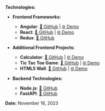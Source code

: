 **Technologies:**

* **Frontend Frameworks:**
   * **Angular**: [📂 GitHub](https://github.com/TheAhmadSharif/ng.ecom) | [🌐 Demo](https://theahmadsharif.github.io/ng.ecom/)
   * **React**: [📂 GitHub](https://github.com/TheAhmadSharif/react.ecom) | [🌐 Demo](https://theahmadsharif.github.io/react.ecom/)
   * **Redux**: [📂 GitHub](https://github.com/TheAhmadSharif/Web/tree/main/Frontend/Redux)

* **Additional Frontend Projects:**
   * **Calculator**: [📂 GitHub](https://github.com/TheAhmadSharif/calculator) | [🌐 Demo](https://theahmadsharif.github.io/calculator)
   * **Tic Tac Toe Game**: [📂 GitHub](https://github.com/TheAhmadSharif/tictac) | [🌐 Demo](https://theahmadsharif.github.io/tictac)
   * **HTML5 Wall**: [📂 GitHub](https://github.com/TheAhmadSharif/html5) | [🌐 Demo](https://theahmadsharif.github.io/html5/wall.html)

* **Backend Technologies:**
   * **Node.js**: [📂 GitHub](https://github.com/TheAhmadSharif/calculator)
   * **FastAPI**: [📂 GitHub](https://github.com/TheAhmadSharif/Web/tree/main/BackEnd/Python/FastAPI)

**Date:** November 16, 2023
